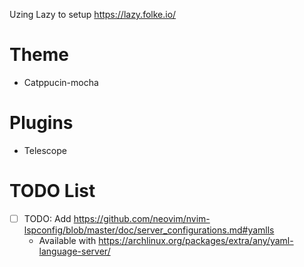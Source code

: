 Uzing Lazy to setup
https://lazy.folke.io/

# Theme
- Catppucin-mocha

# Plugins
- Telescope

# TODO List
- [ ] TODO: Add https://github.com/neovim/nvim-lspconfig/blob/master/doc/server_configurations.md#yamlls
  - Available with https://archlinux.org/packages/extra/any/yaml-language-server/
